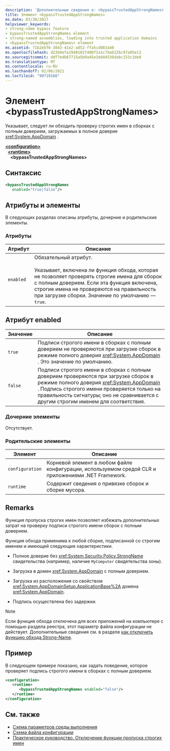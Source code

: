 ```yaml
---
description: 'Дополнительные сведения о: <bypassTrustedAppStrongNames> element'
title: Элемент <bypassTrustedAppStrongNames>
ms.date: 03/30/2017
helpviewer_keywords:
- strong-name bypass feature
- bypassTrustedAppStrongNames element
- strong-named assemblies, loading into trusted application domains
- <bypassTrustedAppStrongNames> element
ms.assetid: 71b2ebf6-3843-41e2-ad52-ffa5cd083a40
ms.openlocfilehash: d23b9efa19481027480f2a1c7dab22bc97a05e13
ms.sourcegitcommit: ddf7edb67715a5b9a45e3dd44536dabc153c1de0
ms.translationtype: MT
ms.contentlocale: ru-RU
ms.lasthandoff: 02/06/2021
ms.locfileid: "99719166"
---
```

# <a name="bypasstrustedappstrongnames-element"></a>Элемент \<bypassTrustedAppStrongNames>

Указывает, следует ли обходить проверку строгих имен в сборках с полным доверием, загружаемых в полное доверие <xref:System.AppDomain> .

[**\<configuration>**](../configuration-element.md)\
&nbsp;&nbsp;[**\<runtime>**](runtime-element.md)\
&nbsp;&nbsp;&nbsp;&nbsp;**\<bypassTrustedAppStrongNames>**

## <a name="syntax"></a>Синтаксис

```xml
<bypassTrustedAppStrongNames
   enabled="true|false"/>
```

## <a name="attributes-and-elements"></a>Атрибуты и элементы

В следующих разделах описаны атрибуты, дочерние и родительские элементы.

### <a name="attributes"></a>Атрибуты

|Атрибут|Описание|
|---------------|-----------------|
|`enabled`|Обязательный атрибут.<br /><br /> Указывает, включена ли функция обхода, которая не позволяет проверять строгие имена для сборок с полным доверием. Если эта функция включена, строгие имена не проверяются на правильность при загрузке сборки. Значение по умолчанию — `true`.|

## <a name="enabled-attribute"></a>Атрибут enabled

|Значение|Описание|
|-----------|-----------------|
|`true`|Подписи строгого имени в сборках с полным доверием не проверяются при загрузке сборок в режиме полного доверия <xref:System.AppDomain> . Это значение по умолчанию.|
|`false`|Подписи строгого имени в сборках с полным доверием проверяются при загрузке сборок в режиме полного доверия <xref:System.AppDomain> . Подпись строгого имени проверяется только на правильность сигнатуры; оно не сравнивается с другим строгим именем для соответствия.|

### <a name="child-elements"></a>Дочерние элементы

Отсутствует.

### <a name="parent-elements"></a>Родительские элементы

|Элемент|Описание|
|-------------|-----------------|
|`configuration`|Корневой элемент в любом файле конфигурации, используемом средой CLR и приложениями .NET Framework.|
|`runtime`|Содержит сведения о привязке сборок и сборке мусора.|

## <a name="remarks"></a>Remarks

Функция пропуска строгих имен позволяет избежать дополнительных затрат на проверку подписи строгого имени сборок с полным доверием.

Функция обхода применима к любой сборке, подписанной со строгим именем и имеющей следующие характеристики.

- Полное доверие без <xref:System.Security.Policy.StrongName> свидетельства (например, наличие `MyComputer` свидетельства зоны).

- Загрузка в домен <xref:System.AppDomain> с полным доверием.

- Загрузка из расположения со свойством <xref:System.AppDomainSetup.ApplicationBase%2A> домена <xref:System.AppDomain>.

- Подпись осуществлена без задержки.

> [!NOTE]
> Если функция обхода отключена для всех приложений на компьютере с помощью раздела реестра, этот параметр файла конфигурации не действует. Дополнительные сведения см. в разделе [как отключить функцию обхода Strong-Name](../../../../standard/assembly/disable-strong-name-bypass-feature.md).

## <a name="example"></a>Пример

В следующем примере показано, как задать поведение, которое проверяет подпись строгого имени в сборках с полным доверием.

```xml
<configuration>
   <runtime>
      <bypassTrustedAppStrongNames enabled="false"/>
   </runtime>
</configuration>
```

## <a name="see-also"></a>См. также

- [Схема параметров среды выполнения](index.md)
- [Схема файла конфигурации](../index.md)
- [Практическое руководство. Отключение функции пропуска строгих имен](../../../../standard/assembly/disable-strong-name-bypass-feature.md)
